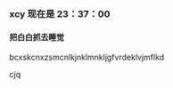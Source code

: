 <!-- # 333
## vsd

### gbfdvdfsxvvfsd

### Badge <Badge text="beta" type="warn"/> <Badge text="0.10.1+"/> -->

### xcy 现在是 23：37：00 <Badge text="beta" type="warn"/> <Badge text="0.10.1+"/>

#### 把白白抓去睡觉

bcxskcnxzsmcnlkjnklmnkljgfvrdeklvjmflkd

cjq